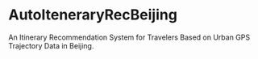 # AutoIteneraryRecBeijing
An Itinerary Recommendation System for Travelers Based on Urban GPS Trajectory Data in Beijing.
